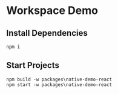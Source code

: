 # Workspace Demo

## Install Dependencies

```
npm i
```

## Start Projects

```
npm build -w packages\native-demo-react
npm start -w packages\native-demo-react
```